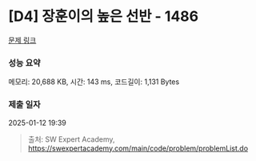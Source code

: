 # [D4] 장훈이의 높은 선반 - 1486 

[문제 링크](https://swexpertacademy.com/main/code/problem/problemDetail.do?contestProbId=AV2b7Yf6ABcBBASw) 

### 성능 요약

메모리: 20,688 KB, 시간: 143 ms, 코드길이: 1,131 Bytes

### 제출 일자

2025-01-12 19:39



> 출처: SW Expert Academy, https://swexpertacademy.com/main/code/problem/problemList.do